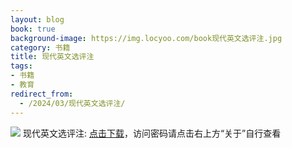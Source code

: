 ```yaml
---
layout: blog
book: true
background-image: https://img.locyoo.com/book现代英文选评注.jpg
category: 书籍
title: 现代英文选评注
tags:
- 书籍
- 教育
redirect_from:
  - /2024/03/现代英文选评注/
---
```

![](https://img.locyoo.com/book现代英文选评注.jpg)
现代英文选评注: <a name = "ref1" href="https://089m.com/f/50983618-1314076457-03c954?p=3619">点击下载</a>，访问密码请点击右上方“关于”自行查看